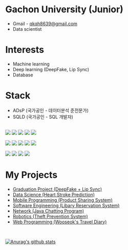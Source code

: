 # Gachon University (Junior)
* Gmail - qkqh8639@gmail.com
* Data scientist

# Interests
* Machine learning
* Deep learning (DeepFake, Lip Sync)
* Database

# Stack
* ADsP (국가공인 - 데이터분석 준전문가) <br>
* SQLD (국가공인 - SQL 개발자) <br><br>

<img src="https://img.shields.io/badge/C-A8B9CC?style=flat-square&logo=C&logoColor=white" /> <img src="https://img.shields.io/badge/Java-007396?style=flat-square&logo=Java&logoColor=white" /> <img src="https://img.shields.io/badge/Python-3776AB?style=flat-square&logo=Python&logoColor=white" /> <img src="https://img.shields.io/badge/R-276DC3?style=flat-square&logo=R&logoColor=white" /> <img src="https://img.shields.io/badge/AndroidStudio-3DDC84?style=flat-square&logo=AndroidStudio&logoColor=white" />
<br>

<img src="https://img.shields.io/badge/Firebase-FFCA28?style=flat-square&logo=Firebase&logoColor=white" /> <img src="https://img.shields.io/badge/MySQL-4479A1?style=flat-square&logo=MySQL&logoColor=white" /> <img src="https://img.shields.io/badge/Github-181717?style=flat-square&logo=Github&logoColor=white" /> <img src="https://img.shields.io/badge/GoogleColab-F9AB00?style=flat-square&logo=GoogleColab&logoColor=white" /> <img src="https://img.shields.io/badge/Kaggle-20BEFF?style=flat-square&logo=Kaggle&logoColor=white" />
<br>

<img src="https://img.shields.io/badge/JavaScript-F7DF1E?style=flat-square&logo=JavaScript&logoColor=white" /> <img src="https://img.shields.io/badge/HTML5-E34F26?style=flat-square&logo=HTML5&logoColor=white" /> <img src="https://img.shields.io/badge/CSS3-1572B6?style=flat-square&logo=CSS3&logoColor=white" /> <img src="https://img.shields.io/badge/PHP-777BB4?style=flat-square&logo=PHP&logoColor=white" />
<br>

# My Projects
* [Graduation Project (DeepFake + Lip Sync)](https://github.com/dntjr41/Graduation_project)
* [Data Science (Heart Stroke Prediction)](https://github.com/dntjr41/Data-Science_Term-Project)
* [Mobile Programming (Product Sharing System)](https://github.com/dntjr41/Mobile-Programming-14_term-project)
* [Software Engineering (Libary Reservation System)](https://github.com/dntjr41/Software_Engineering-Library_Reservation_Sys)
* [Network (Java Chatting Program)](https://github.com/dntjr41/NW_termproject_Team10)
* [Robotics (Theft Prevention System)](https://github.com/dntjr41/Robotics-Theft_Prevention_System)
* [Web Programming (Wooseok's Travel Diary)](https://github.com/dntjr41/Web_programming-Wooseok_travel_diary)
<br>

[![Anurag's github stats](https://github-readme-stats.vercel.app/api?username=dntjr41)](https://github.com/anuraghazra/github-readme-stats)
